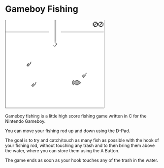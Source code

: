 # Gameboy Fishing

![Alt text](Screenshot.png?raw=true "Title")

Gameboy fishing is a little high score fishing game written in C for the Nintendo Gameboy.

You can move your fishing rod up and down using the D-Pad.

The goal is to try and catch/touch as many fish as possible with the hook of your fishing rod, 
without touching any trash and to then bring them above the water, 
where you can store them using the A Button.

The game ends as soon as your hook touches any of the trash in the water.
